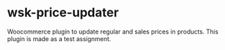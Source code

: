 # wsk-price-updater

Woocommerce plugin to update regular and sales prices in products.
This plugin is made as a test assignment.
